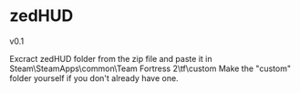 zedHUD
======

v0.1

Excract zedHUD folder from the zip file and paste it in Steam\SteamApps\common\Team Fortress 2\tf\custom
Make the "custom" folder yourself if you don't already have one.
